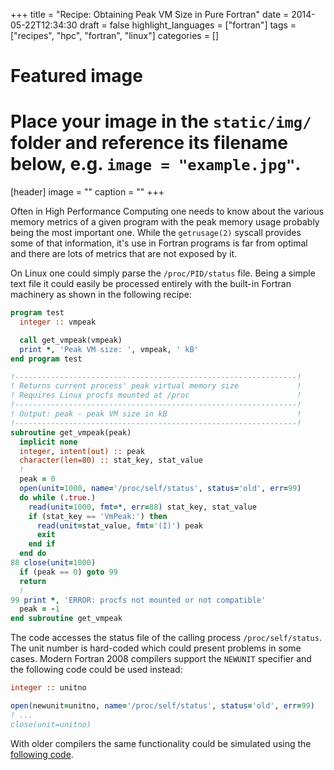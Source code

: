 +++
title = "Recipe: Obtaining Peak VM Size in Pure Fortran"
date = 2014-05-22T12:34:30
draft = false
highlight_languages = ["fortran"]
tags = ["recipes", "hpc", "fortran", "linux"]
categories = []

# Featured image
# Place your image in the `static/img/` folder and reference its filename below, e.g. `image = "example.jpg"`.
[header]
image = ""
caption = ""
+++

Often in High Performance Computing one needs to know about the various memory metrics of a given program with the peak memory usage probably being the most important one.
While the `getrusage(2)` syscall provides some of that information, it's use in Fortran programs is far from optimal and there are lots of metrics that are not exposed by it.

On Linux one could simply parse the `/proc/PID/status` file.
Being a simple text file it could easily be processed entirely with the built-in Fortran machinery as shown in the following recipe:

``` fortran
program test
  integer :: vmpeak

  call get_vmpeak(vmpeak)
  print *, 'Peak VM size: ', vmpeak, ' kB'
end program test

!---------------------------------------------------------------!
! Returns current process' peak virtual memory size             !
! Requires Linux procfs mounted at /proc                        !
!---------------------------------------------------------------!
! Output: peak - peak VM size in kB                             !
!---------------------------------------------------------------!
subroutine get_vmpeak(peak)
  implicit none
  integer, intent(out) :: peak
  character(len=80) :: stat_key, stat_value
  !
  peak = 0
  open(unit=1000, name='/proc/self/status', status='old', err=99)
  do while (.true.)
    read(unit=1000, fmt=*, err=88) stat_key, stat_value
    if (stat_key == 'VmPeak:') then
      read(unit=stat_value, fmt='(I)') peak
      exit
    end if
  end do
88 close(unit=1000)
  if (peak == 0) goto 99
  return
  !
99 print *, 'ERROR: procfs not mounted or not compatible'
  peak = -1
end subroutine get_vmpeak
```

The code accesses the status file of the calling process `/proc/self/status`.
The unit number is hard-coded which could present problems in some cases.
Modern Fortran 2008 compilers support the `NEWUNIT` specifier and the following code could be used instead:

``` fortran
integer :: unitno 

open(newunit=unitno, name='/proc/self/status', status='old', err=99)
! ...
close(unit=unitno)
```

With older compilers the same functionality could be simulated using the [following code](http://fortranwiki.org/fortran/show/newunit).

